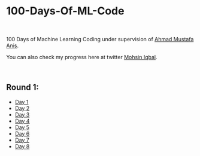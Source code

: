 # 100-Days-Of-ML-Code
<br>

100 Days of Machine Learning Coding under supervision of [Ahmad Mustafa Anis](https://github.com/ahmadmustafaanis).

You can also check my progress here at twitter [Mohsin Iqbal](https://twitter.com/MohsinIqbalpk).

<br>

## Round 1:
- [Day 1](https://github.com/mohsinipk/100-Days-Of-ML-Code/tree/main/Round%201)
- [Day 2](https://github.com/mohsinipk/100-Days-Of-ML-Code/tree/main/Round%201)
- [Day 3](https://github.com/mohsinipk/100-Days-Of-ML-Code/tree/main/Round%201)
- [Day 4](https://github.com/mohsinipk/100-Days-Of-ML-Code/tree/main/Round%201)
- [Day 5](https://github.com/mohsinipk/100-Days-Of-ML-Code/tree/main/Round%201)
- [Day 6](https://github.com/mohsinipk/100-Days-Of-ML-Code/tree/main/Round%201)
- [Day 7](https://github.com/mohsinipk/100-Days-Of-ML-Code/tree/main/Round%201)
- [Day 8](https://github.com/mohsinipk/100-Days-Of-ML-Code/tree/main/Round%201)
